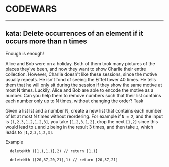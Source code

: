 # CODEWARS
---

## kata: Delete occurrences of an element if it occurs more than n times

Enough is enough!

Alice and Bob were on a holiday. Both of them took many pictures of the places they've been, and now they want to show Charlie their entire collection. However, Charlie doesn't like these sessions, since the motive usually repeats. He isn't fond of seeing the Eiffel tower 40 times. He tells them that he will only sit during the session if they show the same motive at most N times. Luckily, Alice and Bob are able to encode the motive as a number. Can you help them to remove numbers such that their list contains each number only up to N times, without changing the order?
Task

Given a list lst and a number N, create a new list that contains each number of lst at most N times without reordering. For example if `N = 2`, and the input is `[1,2,3,1,2,1,2,3]`, you take `[1,2,3,1,2]`, drop the next `[1,2]` since this would lead to `1` and `2` being in the result 3 times, and then take `3`, which leads to `[1,2,3,1,2,3]`.

Example
```
  deleteNth ([1,1,1,1],2) // return [1,1]
  
  deleteNth ([20,37,20,21],1) // return [20,37,21]
```